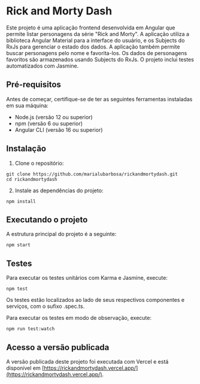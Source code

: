 # Rick and Morty Dash

Este projeto é uma aplicação frontend desenvolvida em Angular que permite listar personagens da série "Rick and Morty". A aplicação utiliza a biblioteca Angular Material para a interface do usuário, e os Subjects do RxJs para gerenciar o estado dos dados. A aplicação também permite buscar personagens pelo nome e favorita-los. Os dados de personagens favoritos são armazenados usando Subjects do RxJs. O projeto inclui testes automatizados com Jasmine.

## Pré-requisitos

Antes de começar, certifique-se de ter as seguintes ferramentas instaladas em sua máquina:

* Node.js (versão 12 ou superior)
* npm (versão 6 ou superior)
* Angular CLI (versão 16 ou superior)

## Instalação
1. Clone o repositório:
```
git clone https://github.com/marialubarbosa/rickandmortydash.git
cd rickandmortydash
```
2. Instale as dependências do projeto:
 ```
 npm install
 ```
## Executando o projeto
A estrutura principal do projeto é a seguinte:

```
npm start
```
 ## Testes
Para executar os testes unitários com Karma e Jasmine, execute:
```
npm test
```
Os testes estão localizados ao lado de seus respectivos componentes e serviços, com o sufixo .spec.ts.

Para executar os testes em modo de observação, execute:
```
npm run test:watch
```

## Acesso a versão publicada

A versão publicada deste projeto foi executada com Vercel e está disponível em [https://rickandmortydash.vercel.app/](https://rickandmortydash.vercel.app/).



